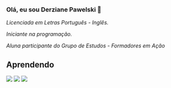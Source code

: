 ### Olá, eu sou Derziane Pawelski 👋
_Licenciada em Letras Português - Inglês._ 

_Iniciante na programação._

_Aluna participante do Grupo de Estudos - Formadores em Ação_



## Aprendendo

![](https://img.shields.io/badge/JavaScript-323330?style=for-the-badge&logo=javascript&logoColor=F7DF1E)
![](https://img.shields.io/badge/HTML5-E34F26?style=for-the-badge&logo=html5&logoColor=white)
![](https://img.shields.io/badge/Scratch-4D97FF?style=for-the-badge&logo=Scratch&logoColor=white)
<!--
**Derziane/Derziane** is a ✨ _special_ ✨ repository because its `README.md` (this file) appears on your GitHub profile.

Here are some ideas to get you started:

- 🔭 I’m currently working on ...
- 🌱 I’m currently learning ...
- 👯 I’m looking to collaborate on ...
- 🤔 I’m looking for help with ...
- 💬 Ask me about ...
- 📫 How to reach me: ...
- 😄 Pronouns: ...
- ⚡ Fun fact: ...

